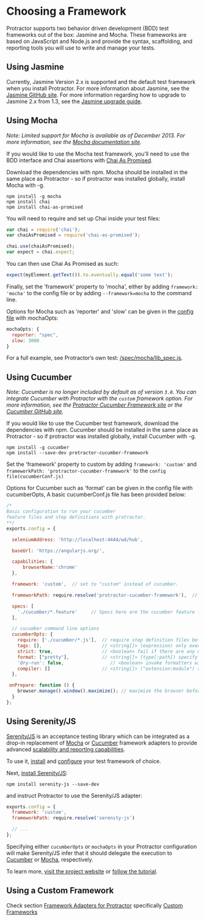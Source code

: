 Choosing a Framework
====================

Protractor supports two behavior driven development (BDD) test frameworks out of the box: Jasmine and Mocha. These frameworks are based on JavaScript and Node.js and provide the syntax, scaffolding, and reporting tools you will use to write and manage your tests.


Using Jasmine
-------------

Currently, Jasmine Version 2.x is supported and the default test framework when you install Protractor. For more information about Jasmine, see the [Jasmine GitHub site](http://jasmine.github.io/). For more information regarding how to upgrade to Jasmine 2.x from 1.3, see the [Jasmine upgrade guide](/docs/jasmine-upgrade.md).


Using Mocha
-----------

_Note: Limited support for Mocha is available as of December 2013. For more information, see the [Mocha documentation site](http://mochajs.org/)._

If you would like to use the Mocha test framework, you'll need to use the BDD interface and Chai assertions with [Chai As Promised](http://chaijs.com/plugins/chai-as-promised).

Download the dependencies with npm. Mocha should be installed in the same place as Protractor - so if protractor was installed globally, install Mocha with -g.

```
npm install -g mocha
npm install chai
npm install chai-as-promised
```

You will need to require and set up Chai inside your test files:

```js
var chai = require('chai');
var chaiAsPromised = require('chai-as-promised');

chai.use(chaiAsPromised);
var expect = chai.expect;
```

You can then use Chai As Promised as such:

```js
expect(myElement.getText()).to.eventually.equal('some text');
```

Finally, set the 'framework' property to 'mocha', either by adding `framework: 'mocha'` to the config file or by adding `--framework=mocha` to the command line.

Options for Mocha such as 'reporter' and 'slow' can be given in the [config file](/spec/mochaConf.js) with mochaOpts:

```js
mochaOpts: {
  reporter: "spec",
  slow: 3000
}
```

For a full example, see Protractor’s own test: [/spec/mocha/lib_spec.js](/spec/mocha/lib_spec.js).


Using Cucumber
--------------

_Note: Cucumber is no longer included by default as of version `3.0`. You can integrate Cucumber with Protractor with the `custom` framework option. For more information, see the [Protractor Cucumber Framework site](https://github.com/mattfritz/protractor-cucumber-framework) or the [Cucumber GitHub site](https://github.com/cucumber/cucumber-js)._


If you would  like to use the Cucumber test framework, download the dependencies with npm. Cucumber should be installed in the same place as Protractor - so if protractor was installed globally, install Cucumber with -g.

```
npm install -g cucumber
npm install --save-dev protractor-cucumber-framework
```

Set the 'framework' property to custom by adding `framework: 'custom'` and `frameworkPath: 'protractor-cucumber-framework'` to the `config file(cucumberConf.js)`

Options for Cucumber such as 'format' can be given in the config file with cucumberOpts, A basic cucumberConf.js file has been provided below:

```js
/*
Basic configuration to run your cucumber
feature files and step definitions with protractor.
**/
exports.config = {

  seleniumAddress: 'http://localhost:4444/wd/hub',

  baseUrl: 'https://angularjs.org/',

  capabilities: {
      browserName:'chrome'
  },

  framework: 'custom',  // set to "custom" instead of cucumber.

  frameworkPath: require.resolve('protractor-cucumber-framework'),  // path relative to the current config file

  specs: [
    './cucumber/*.feature'     // Specs here are the cucumber feature files
  ],

  // cucumber command line options
  cucumberOpts: {
    require: ['./cucumber/*.js'],  // require step definition files before executing features
    tags: [],                      // <string[]> (expression) only execute the features or scenarios with tags matching the expression
    strict: true,                  // <boolean> fail if there are any undefined or pending steps
    format: ["pretty"],            // <string[]> (type[:path]) specify the output format, optionally supply PATH to redirect formatter output (repeatable)
    'dry-run': false,                 // <boolean> invoke formatters without executing steps
    compiler: []                   // <string[]> ("extension:module") require files with the given EXTENSION after requiring MODULE (repeatable)
  },

 onPrepare: function () {
    browser.manage().window().maximize(); // maximize the browser before executing the feature files
  }
};
```

Using Serenity/JS
-----------------

[Serenity/JS](http://serenity-js.org) is an acceptance testing library which can be integrated as a drop-in replacement of [Mocha](http://serenity-js.org/mocha/readme.html) or [Cucumber](http://serenity-js.org/cucumber/readme.html) framework adapters to provide advanced [scalability and reporting capabilities](http://serenity-js.org/overview/readme.html).

To use it, [install](http://serenity-js.org/overview/installation.html) and [configure](http://serenity-js.org/overview/configuration.html) your test framework of choice.

Next, [install Serenity/JS](http://serenity-js.org/overview/installation.html):

```
npm install serenity-js --save-dev
```

and instruct Protractor to use the Serenity/JS adapter:

```js
exports.config = {
  framework: 'custom',
  frameworkPath: require.resolve('serenity-js')

  // ...
};
```

Specifying either `cucumberOpts` or `mochaOpts` in your Protractor configuration will make Serenity/JS infer that it should delegate the execution to [Cucumber](https://github.com/cucumber/cucumber-js) or [Mocha](https://mochajs.org/), respectively.

To learn more, [visit the project website](http://serenity-js.org/) or [follow the tutorial](http://serenity-js.org/from-scripts-to-serenity/readme.html).

Using a Custom Framework
------------------------

Check section [Framework Adapters for Protractor](/lib/frameworks/README.md) specifically [Custom Frameworks](/lib/frameworks/README.md#custom-frameworks)

